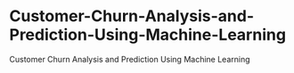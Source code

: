 # Customer-Churn-Analysis-and-Prediction-Using-Machine-Learning
Customer Churn Analysis and Prediction Using Machine Learning
